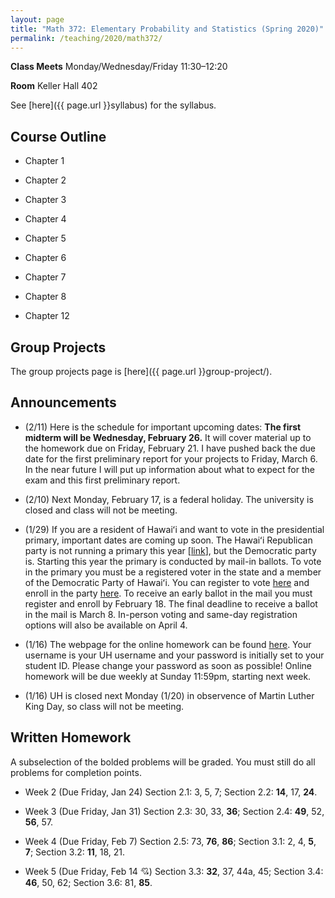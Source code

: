 ```yaml
---
layout: page
title: "Math 372: Elementary Probability and Statistics (Spring 2020)"
permalink: /teaching/2020/math372/
---
```


**Class Meets** Monday/Wednesday/Friday 11:30–12:20

**Room** Keller Hall 402

See [here]({{ page.url }}syllabus) for the syllabus.

Course Outline
------

* Chapter 1

* Chapter 2

* Chapter 3

* Chapter 4

* Chapter 5

* Chapter 6

* Chapter 7

* Chapter 8

* Chapter 12

Group Projects
-----

The group projects page is [here]({{ page.url }}group-project/).

Announcements
-------------

* (2/11) Here is the schedule for important upcoming dates: **The first midterm will be Wednesday, February 26.** It will cover material up to the homework due on Friday, February 21. I have pushed back the due date for the first preliminary report for your projects to Friday, March 6. In the near future I will put up information about what to expect for the exam and this first preliminary report.

* (2/10) Next Monday, February 17, is a federal holiday. The university is closed and class will not be meeting.

* (1/29) If you are a resident of Hawaiʻi and want to vote in the presidential primary, important dates are coming up soon. The Hawaiʻi Republican party is not running a primary this year [[link](https://thehill.com/homenews/campaign/474243-hawaii-gop-cancels-presidential-preference-poll-and-commits-delegates-to)], but the Democratic party is. Starting this year the primary is conducted by mail-in ballots. To vote in the primary you must be a registered voter in the state and a member of the Democratic Party of Hawaiʻi. You can register to vote [here](https://olvr.hawaii.gov) and enroll in the party [here](https://hawaiidemocrats.org). To receive an early ballot in the mail you must register and enroll by February 18. The final deadline to receive a ballot in the mail is March 8. In-person voting and same-day registration options will also be available on April 4.

* (1/16) The webpage for the online homework can be found [here](https://webwork.oer.hawaii.edu/webwork2/Math_372_Spring_2020_Williams/). Your username is your UH username and your password is initially set to your student ID. Please change your password as soon as possible! Online homework will be due weekly at Sunday 11:59pm, starting next week.

* (1/16) UH is closed next Monday (1/20) in observence of Martin Luther King Day, so class will not be meeting.


Written Homework
-------

A subselection of the bolded problems will be graded. You must still do all problems for completion points.

* Week 2 (Due Friday, Jan 24) Section 2.1: 3, 5, 7; Section 2.2: **14**, 17, **24**.

* Week 3 (Due Friday, Jan 31) Section 2.3: 30, 33, **36**; Section 2.4: **49**, 52, **56**, 57.

* Week 4 (Due Friday, Feb 7) Section 2.5: 73, **76**, **86**; Section 3.1: 2, 4, **5**, **7**; Section 3.2: **11**, 18, 21.

* Week 5 (Due Friday, Feb 14 💘) Section 3.3: **32**, 37, 44a, 45; Section 3.4: **46**, 50, 62; Section 3.6: 81, **85**.
